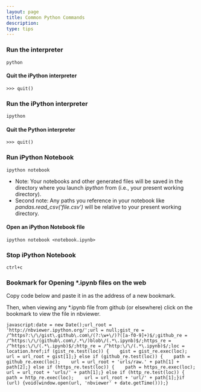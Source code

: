 ```yaml
---
layout: page
title: Common Python Commands
description:
type: tips
---
```


### Run the interpreter
    python
    
#### Quit the iPython interpreter
    >>> quit()
    
### Run the iPython interpreter
    ipython
    
#### Quit the Python interpreter
    >>> quit()

### Run iPython Notebook
    ipython notebook
* Note: Your notebooks and other generated files will be saved in the directory where you launch *ipython* from (i.e., your present working directory).
* Second note: Any paths you reference in your notebook like *pandas.read_csv('file.csv')* will be relative to your present working directory.

#### Open an iPython Notebook file
    ipython notebook <notebook.ipynb>
    
### Stop iPython Notebook
    ctrl+c
    
### Bookmark for Opening *.ipynb files on the web
Copy code below and paste it in as the address of a new bookmark.

Then, when viewing any *.ipynb file from github (or elsewhere) click on the bookmark to view the file in nbviewer.

```
javascript:date = new Date();url_root = 'http://nbviewer.ipython.org/';url = null;gist_re = /^https?:\/\/gist\.github\.com\/(?:\w+\/)?([a-f0-9]+)$/;github_re = /^https:\/\/(github\.com\/.*\/)blob\/(.*\.ipynb)$/;https_re = /^https:\/\/(.*\.ipynb)$/;http_re = /^http:\/\/(.*\.ipynb)$/;loc = location.href;if (gist_re.test(loc)) {    gist = gist_re.exec(loc);    url = url_root + gist[1];} else if (github_re.test(loc)) {    path = github_re.exec(loc);    url = url_root + 'urls/raw.' + path[1] + path[2];} else if (https_re.test(loc)) {    path = https_re.exec(loc);    url = url_root + 'urls/' + path[1];} else if (http_re.test(loc)) {    path = http_re.exec(loc);    url = url_root + 'url/' + path[1];}if (url) {void(window.open(url, 'nbviewer' + date.getTime()));}
```
